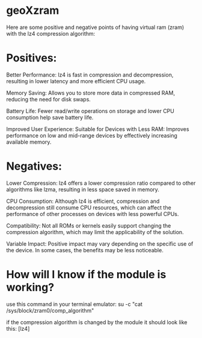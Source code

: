 # geoXzram
Here are some positive and negative points of having virtual ram (zram) with the lz4 compression algorithm:

# Positives:

Better Performance: lz4 is fast in compression and decompression, resulting in lower latency and more efficient CPU usage.

Memory Saving: Allows you to store more data in compressed RAM, reducing the need for disk swaps.

Battery Life: Fewer read/write operations on storage and lower CPU consumption help save battery life.

Improved User Experience: Suitable for Devices with Less RAM: Improves performance on low and mid-range devices by effectively increasing available memory.

# Negatives:

Lower Compression: lz4 offers a lower compression ratio compared to other algorithms like lzma, resulting in less space saved in memory.

CPU Consumption: Although lz4 is efficient, compression and decompression still consume CPU resources, which can affect the performance of other processes on devices with less powerful CPUs.

Compatibility: Not all ROMs or kernels easily support changing the compression algorithm, which may limit the applicability of the solution.

Variable Impact: Positive impact may vary depending on the specific use of the device. In some cases, the benefits may be less noticeable.

# How will I know if the module is working? 

use this command in your terminal emulator: su -c "cat /sys/block/zram0/comp_algorithm"

if the compression algorithm is changed by the module it should look like this: [lz4]
